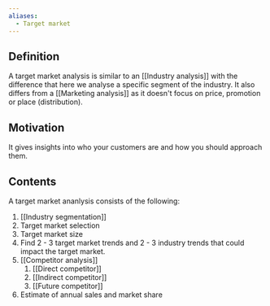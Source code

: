 ```yaml
---
aliases:
  - Target market
---
```

## Definition
A target market analysis is similar to an [[Industry analysis]] with the difference that here we analyse a specific segment of the industry. It also differs from a [[Marketing analysis]] as it doesn't focus on price, promotion or place (distribution).
## Motivation
It gives insights into who your customers are and how you should approach them.
## Contents
A target market ananlysis consists of the following:
1. [[Industry segmentation]]
2. Target market selection
3. Target market size
4. Find 2 - 3 target market trends and 2 - 3 industry trends that could impact the target market.
5. [[Competitor analysis]]
	1. [[Direct competitor]]
	2. [[Indirect competitor]]
	3. [[Future competitor]]
6. Estimate of annual sales and market share